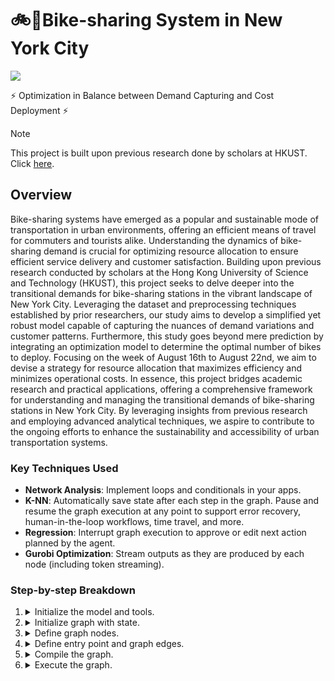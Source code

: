# 🚲🗽Bike-sharing System in New York City
![](https://img.shields.io/badge/python-3.10%2B-blue?logo=Python)

⚡ Optimization in Balance between Demand Capturing and Cost Deployment ⚡

> [!NOTE]
> This project is built upon previous research done by scholars at HKUST. Click [here](https://doi.org/10.1145/2820783.2820837.).

## Overview

Bike-sharing systems have emerged as a popular and sustainable mode of transportation in urban environments, offering an efficient means of travel for commuters and tourists alike. Understanding the dynamics of bike-sharing demand is crucial for optimizing resource allocation to ensure efficient service delivery and customer satisfaction. Building upon previous research conducted by scholars at the Hong Kong University of Science and Technology (HKUST), this project seeks to delve deeper into the transitional demands for bike-sharing stations in the vibrant landscape of New York City. Leveraging the dataset and preprocessing techniques established by prior researchers, our study aims to develop a simplified yet robust model capable of capturing the nuances of demand variations and customer patterns. Furthermore, this study goes beyond mere prediction by integrating an optimization model to determine the optimal number of bikes to deploy. Focusing on the week of August 16th to August 22nd, we aim to devise a strategy for resource allocation that maximizes efficiency and minimizes operational costs. In essence, this project bridges academic research and practical
applications, offering a comprehensive framework for understanding and managing the transitional demands of bike-sharing stations in New York City. By leveraging insights from previous research and employing advanced analytical techniques, we aspire to contribute to the ongoing efforts to enhance the sustainability and accessibility of urban transportation systems.

### Key Techniques Used

- **Network Analysis**: Implement loops and conditionals in your apps.
- **K-NN**: Automatically save state after each step in the graph. Pause and resume the graph execution at any point to support error recovery, human-in-the-loop workflows, time travel, and more.
- **Regression**: Interrupt graph execution to approve or edit next action planned by the agent.
- **Gurobi Optimization**: Stream outputs as they are produced by each node (including token streaming).

### Step-by-step Breakdown

1. <details>
    <summary>Initialize the model and tools.</summary>

    - we use `ChatOpenAI` as our LLM. **NOTE:** we need make sure the model knows that it has these tools available to call. We can do this by converting the LangChain tools into the format for OpenAI tool calling using the `.bind_tools()` method.
    - we define the tools we want to use - a web search tool in our case. It is really easy to create your own tools - see documentation here on how to do that [here](https://python.langchain.com/docs/modules/agents/tools/custom_tools).
   </details>

2. <details>
    <summary>Initialize graph with state.</summary>

    - we initialize graph (`StateGraph`) by passing state schema (in our case `MessagesState`)
    - `MessagesState` is a prebuilt state schema that has one attribute -- a list of LangChain `Message` objects, as well as logic for merging the updates from each node into the state
   </details>

3. <details>
    <summary>Define graph nodes.</summary>

    There are two main nodes we need:

      - The `agent` node: responsible for deciding what (if any) actions to take.
      - The `tools` node that invokes tools: if the agent decides to take an action, this node will then execute that action.
   </details>

4. <details>
    <summary>Define entry point and graph edges.</summary>

      First, we need to set the entry point for graph execution - `agent` node.

      Then we define one normal and one conditional edge. Conditional edge means that the destination depends on the contents of the graph's state (`MessageState`). In our case, the destination is not known until the agent (LLM) decides.

      - Conditional edge: after the agent is called, we should either:
        - a. Run tools if the agent said to take an action, OR
        - b. Finish (respond to the user) if the agent did not ask to run tools
      - Normal edge: after the tools are invoked, the graph should always return to the agent to decide what to do next
   </details>

5. <details>
    <summary>Compile the graph.</summary>

    - When we compile the graph, we turn it into a LangChain [Runnable](https://python.langchain.com/v0.2/docs/concepts/#runnable-interface), which automatically enables calling `.invoke()`, `.stream()` and `.batch()` with your inputs
    - We can also optionally pass checkpointer object for persisting state between graph runs, and enabling memory, human-in-the-loop workflows, time travel and more. In our case we use `MemorySaver` - a simple in-memory checkpointer
    </details>

6. <details>
   <summary>Execute the graph.</summary>

    1. LangGraph adds the input message to the internal state, then passes the state to the entrypoint node, `"agent"`.
    2. The `"agent"` node executes, invoking the chat model.
    3. The chat model returns an `AIMessage`. LangGraph adds this to the state.
    4. Graph cycles the following steps until there are no more `tool_calls` on `AIMessage`:

        - If `AIMessage` has `tool_calls`, `"tools"` node executes
        - The `"agent"` node executes again and returns `AIMessage`

    5. Execution progresses to the special `END` value and outputs the final state.
    And as a result, we get a list of all our chat messages as output.
   </details>



